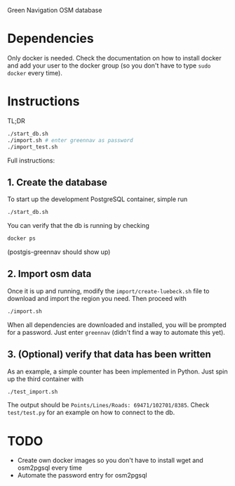 Green Navigation OSM database

# Dependencies

Only docker is needed. Check the documentation on how to install docker and add your user to the docker group (so you don't have to type `sudo docker` every time).

# Instructions

TL;DR

```zsh
./start_db.sh
./import.sh # enter greennav as password
./import_test.sh
```

Full instructions:

## 1. Create the database

To start up the development PostgreSQL container, simple run

```zsh
./start_db.sh
```

You can verify that the db is running by checking

```zsh
docker ps
```

(postgis-greennav should show up)

## 2. Import osm data

Once it is up and running, modify the `import/create-luebeck.sh` file to download and import the region you need. Then proceed with

```zsh
./import.sh
```

When all dependencies are downloaded and installed, you will be prompted for a password. Just enter `greennav` (didn't find a way to automate this yet).

## 3. (Optional) verify that data has been written

As an example, a simple counter has been implemented in Python. Just spin up the third container with

```zsh
./test_import.sh
```

The output should be `Points/Lines/Roads: 69471/102701/8385`. Check `test/test.py` for an example on how to connect to the db.

# TODO

- Create own docker images so you don't have to install wget and osm2pgsql every time
- Automate the password entry for osm2pgsql

